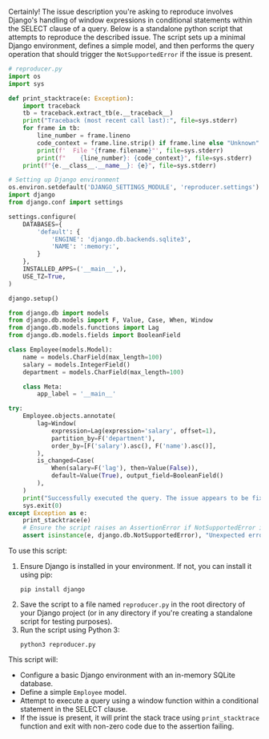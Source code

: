 Certainly! The issue description you're asking to reproduce involves Django's handling of window expressions in conditional statements within the SELECT clause of a query. Below is a standalone python script that attempts to reproduce the described issue. The script sets up a minimal Django environment, defines a simple model, and then performs the query operation that should trigger the `NotSupportedError` if the issue is present.

```python
# reproducer.py
import os
import sys

def print_stacktrace(e: Exception):
    import traceback
    tb = traceback.extract_tb(e.__traceback__)
    print("Traceback (most recent call last):", file=sys.stderr)
    for frame in tb:
        line_number = frame.lineno
        code_context = frame.line.strip() if frame.line else "Unknown"
        print(f'  File "{frame.filename}"', file=sys.stderr)
        print(f"    {line_number}: {code_context}", file=sys.stderr)
    print(f"{e.__class__.__name__}: {e}", file=sys.stderr)

# Setting up Django environment
os.environ.setdefault('DJANGO_SETTINGS_MODULE', 'reproducer.settings')
import django
from django.conf import settings

settings.configure(
    DATABASES={
        'default': {
            'ENGINE': 'django.db.backends.sqlite3',
            'NAME': ':memory:',
        }
    },
    INSTALLED_APPS=('__main__',),
    USE_TZ=True,
)

django.setup()

from django.db import models
from django.db.models import F, Value, Case, When, Window
from django.db.models.functions import Lag
from django.db.models.fields import BooleanField

class Employee(models.Model):
    name = models.CharField(max_length=100)
    salary = models.IntegerField()
    department = models.CharField(max_length=100)

    class Meta:
        app_label = '__main__'

try:
    Employee.objects.annotate(
        lag=Window(
            expression=Lag(expression='salary', offset=1),
            partition_by=F('department'),
            order_by=[F('salary').asc(), F('name').asc()],
        ),
        is_changed=Case(
            When(salary=F('lag'), then=Value(False)),
            default=Value(True), output_field=BooleanField()
        ),
    )
    print("Successfully executed the query. The issue appears to be fixed.")
    sys.exit(0)
except Exception as e:
    print_stacktrace(e)
    # Ensure the script raises an AssertionError if NotSupportedError is caught to indicate the issue.
    assert isinstance(e, django.db.NotSupportedError), "Unexpected error type"
```

To use this script:
1. Ensure Django is installed in your environment. If not, you can install it using pip:
   ```
   pip install django
   ```
2. Save the script to a file named `reproducer.py` in the root directory of your Django project (or in any directory if you're creating a standalone script for testing purposes).
3. Run the script using Python 3:
   ```
   python3 reproducer.py
   ```

This script will:
- Configure a basic Django environment with an in-memory SQLite database.
- Define a simple `Employee` model.
- Attempt to execute a query using a window function within a conditional statement in the SELECT clause.
- If the issue is present, it will print the stack trace using `print_stacktrace` function and exit with non-zero code due to the assertion failing.